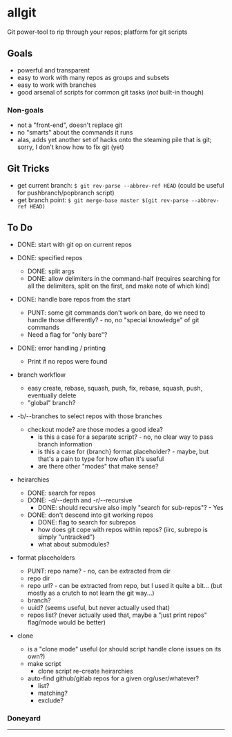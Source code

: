 allgit
======
Git power-tool to rip through your repos; platform for git scripts

Goals
-----
- powerful and transparent
- easy to work with many repos as groups and subsets
- easy to work with branches
- good arsenal of scripts for common git tasks (_not_ built-in though)

### Non-goals
- not a "front-end", doesn't replace git
- no "smarts" about the commands it runs
- alas, adds yet another set of hacks onto the steaming pile that is git; sorry, I don't know how to fix git (yet)


Git Tricks
----------
- get current branch: `$ git rev-parse --abbrev-ref HEAD`  (could be useful for pushbranch/popbranch script)
- get branch point: `$ git merge-base master $(git rev-parse --abbrev-ref HEAD)`


To Do
-----
- DONE: start with git op on current repos
- DONE: specified repos
  - DONE: split args
  - DONE: allow delimiters in the command-half (requires searching for all the delimiters, split on the first, and make note of which kind)

- DONE: handle bare repos from the start
  - PUNT: some git commands don't work on bare, do we need to handle those differently? - no, no "special knowledge" of git commands
  - Need a flag for "only bare"?

- DONE: error handling / printing
  - Print if no repos were found

- branch workflow
  - easy create, rebase, squash, push, fix, rebase, squash, push, eventually delete
  - "global" branch?

- -b/--branches to select repos with those branches
  - checkout mode?  are those modes a good idea?
    - is this a case for a separate script? - no, no clear way to pass branch information
    - is this a case for {branch} format placeholder? - maybe, but that's a pain to type for how often it's useful
    - are there other "modes" that make sense?

- heirarchies
  - DONE: search for repos
  - DONE: -d/--depth and -r/--recursive
    - DONE: should recursive also imply "search for sub-repos"? - Yes
  - DONE: don't descend into git working repos
    - DONE: flag to search for subrepos
    - how does git cope with repos within repos?  (iirc, subrepo is simply "untracked")
    - what about submodules?

- format placeholders
  - PUNT: repo name? - no, can be extracted from dir
  - repo dir
  - repo url? - can be extracted from repo, but I used it quite a bit... (but mostly as a crutch to not learn the git way...)
  - branch?
  - uuid? (seems useful, but never actually used that)
  - repos list? (never actually used that, maybe a "just print repos" flag/mode would be better)

- clone
  - is a "clone mode" useful (or should script handle clone issues on its own?)
  - make script
    - clone script re-create heirarchies
  - auto-find github/gitlab repos for a given org/user/whatever?
    - list?
    - matching?
    - exclude?

### Doneyard

---
